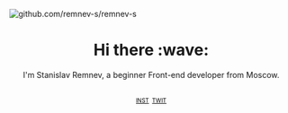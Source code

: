 ![github.com/remnev-s/remnev-s](/img/banner-1.gif)

<h1 align='center'> Hi there :wave:</h1>
<p align = 'center'>
I'm Stanislav Remnev, a beginner Front-end developer from Moscow.
</p>
<br>
 <div align="center">
<font size="1"
<p><a style="color:black" href="https://www.instagram.com/rs__dsgn/">INST</a>&nbsp;
 <a style="color:black" href="https://twitter.com/https://twitter.com/hola_bratan">TWIT</a></p>
</font>

</div>

